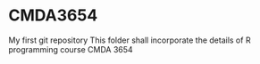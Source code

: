 # CMDA3654
My first git repository
This folder shall incorporate the details of R programming course CMDA 3654
